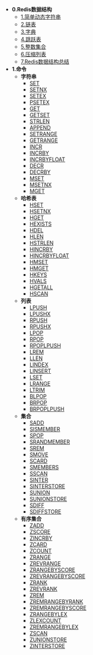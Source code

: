 * **0.Redis数据结构**
	* [1.简单动态字符串]()
	* [2.链表]()
	* [3.字典]()
	* [4.跳跃表]()
	* [5.整数集合]()
	* [6.压缩列表]()
	* [7.Redis数据结构总结]()
* **1.命令**
	* **字符串**
		* [SET]() 
		* [SETNX]()
		* [SETEX]()
		* [PSETEX]()
		* [GET]()
		* [GETSET]()
		* [STRLEN]()
		* [APPEND]()
		* [SETRANGE]()
		* [GETRANGE]()
		* [INCR]()
		* [INCRBY]()
		* [INCRBYFLOAT]()
		* [DECR]()
		* [DECRBY]()
		* [MSET]()
		* [MSETNX]()
		* [MGET]()
	* **哈希表**
		* [HSET]()
		* [HSETNX]()
		* [HGET]()
		* [HEXISTS]()
		* [HDEL]()
		* [HLEN]()
		* [HSTRLEN]()
		* [HINCRBY]()
		* [HINCRBYFLOAT]()
		* [HMSET]()
		* [HMGET]()
		* [HKEYS]()
		* [HVALS]()
		* [HGETALL]()
		* [HSCAN]()
	* **列表** 
		* [LPUSH]()
		* [LPUSHX]()
		* [RPUSH]()
		* [RPUSHX]()
		* [LPOP]()
		* [RPOP]()
		* [RPOPLPUSH]()
		* [LREM]()
		* [LLEN]()
		* [LINDEX]()
		* [LINSERT]()
		* [LSET]()
		* [LRANGE]()
		* [LTRIM]()
		* [BLPOP]()
		* [BRPOP]()
		* [BRPOPLPUSH]()
	* **集合** 
		* [SADD]()
		* [SISMEMBER]()
		* [SPOP]()
		* [SRANDMEMBER]()
		* [SREM]()
		* [SMOVE]()
		* [SCARD]()
		* [SMEMBERS]()
		* [SSCAN]()
		* [SINTER]()
		* [SINTERSTORE]()
		* [SUNION]()
		* [SUNIONSTORE]()
		* [SDIFF]()
		* [SDIFFSTORE]()
	* **有序集合** 
		* [ZADD]()
		* [ZSCORE]()
		* [ZINCRBY]()
		* [ZCARD]()
		* [ZCOUNT]()
		* [ZRANGE]()
		* [ZREVRANGE]()
		* [ZRANGEBYSCORE]()
		* [ZREVRANGEBYSCORE]()
		* [ZRANK]()
		* [ZREVRANK]()
		* [ZREM]()
		* [ZREMRANGEBYRANK]()
		* [ZREMRANGEBYSCORE]()
		* [ZRANGEBYLEX]()
		* [ZLEXCOUNT]()
		* [ZREMRANGEBYLEX]()
		* [ZSCAN]()
		* [ZUNIONSTORE]()
		* [ZINTERSTORE]()